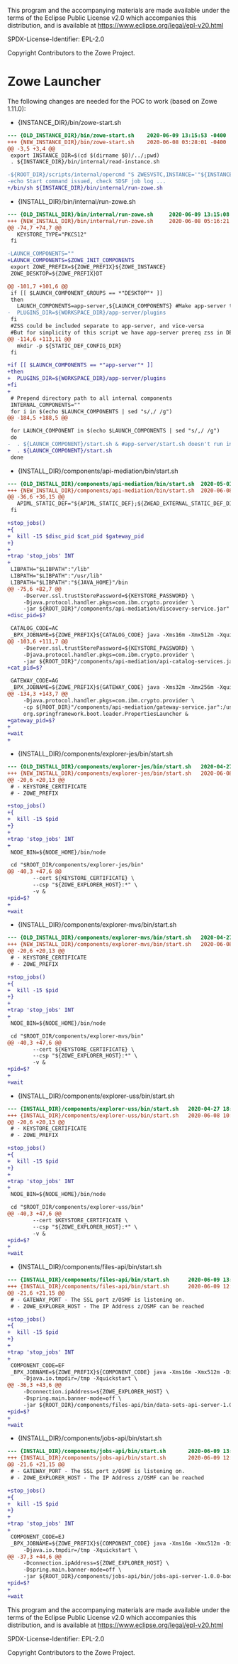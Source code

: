 This program and the accompanying materials are
made available under the terms of the Eclipse Public License v2.0 which accompanies
this distribution, and is available at https://www.eclipse.org/legal/epl-v20.html

SPDX-License-Identifier: EPL-2.0

Copyright Contributors to the Zowe Project.

# Zowe Launcher

The following changes are needed for the POC to work (based on Zowe 1.11.0):

* {INSTANCE_DIR}/bin/zowe-start.sh
```diff
--- {OLD_INSTANCE_DIR}/bin/zowe-start.sh    2020-06-09 13:15:53 -0400
+++ {NEW_INSTANCE_DIR}/bin/zowe-start.sh    2020-06-08 03:28:01 -0400
@@ -3,5 +3,4 @@
 export INSTANCE_DIR=$(cd $(dirname $0)/../;pwd)
 . ${INSTANCE_DIR}/bin/internal/read-instance.sh

-${ROOT_DIR}/scripts/internal/opercmd "S ZWESVSTC,INSTANCE='"${INSTANCE_DIR}"',JOBNAME=${ZOWE_PREFIX}${ZOWE_INSTANCE}SV"
-echo Start command issued, check SDSF job log ...
+/bin/sh ${INSTANCE_DIR}/bin/internal/run-zowe.sh
```

* {INSTALL_DIR}/bin/internal/run-zowe.sh
```diff
--- {OLD_INSTALL_DIR}/bin/internal/run-zowe.sh     2020-06-09 13:15:08 -0400
+++ {NEW_INSTALL_DIR}/bin/internal/run-zowe.sh     2020-06-08 05:16:21 -0400
@@ -74,7 +74,7 @@
   KEYSTORE_TYPE="PKCS12"
 fi

-LAUNCH_COMPONENTS=""
+LAUNCH_COMPONENTS=$ZOWE_INIT_COMPONENTS
 export ZOWE_PREFIX=${ZOWE_PREFIX}${ZOWE_INSTANCE}
 ZOWE_DESKTOP=${ZOWE_PREFIX}DT

@@ -101,7 +101,6 @@
 if [[ $LAUNCH_COMPONENT_GROUPS == *"DESKTOP"* ]]
 then
   LAUNCH_COMPONENTS=app-server,${LAUNCH_COMPONENTS} #Make app-server the first component, so any extender plugins can use its config
-  PLUGINS_DIR=${WORKSPACE_DIR}/app-server/plugins
 fi
 #ZSS could be included separate to app-server, and vice-versa
 #But for simplicity of this script we have app-server prereq zss in DESKTOP
@@ -114,6 +113,11 @@
   mkdir -p ${STATIC_DEF_CONFIG_DIR}
 fi

+if [[ $LAUNCH_COMPONENTS == *"app-server"* ]]
+then
+  PLUGINS_DIR=${WORKSPACE_DIR}/app-server/plugins
+fi
+
 # Prepend directory path to all internal components
 INTERNAL_COMPONENTS=""
 for i in $(echo $LAUNCH_COMPONENTS | sed "s/,/ /g")
@@ -184,5 +188,5 @@

 for LAUNCH_COMPONENT in $(echo $LAUNCH_COMPONENTS | sed "s/,/ /g")
 do
-  . ${LAUNCH_COMPONENT}/start.sh & #app-server/start.sh doesn't run in background, so blocks other components from starting
+  . ${LAUNCH_COMPONENT}/start.sh
 done
```

* {INSTALL_DIR}/components/api-mediation/bin/start.sh
```diff
--- {OLD_INSTALL_DIR}/components/api-mediation/bin/start.sh  2020-05-01 15:37:26 -0400
+++ {NEW_INSTALL_DIR}/components/api-mediation/bin/start.sh  2020-06-08 10:19:01 -0400
@@ -36,6 +36,15 @@
   APIML_STATIC_DEF="${APIML_STATIC_DEF};${ZWEAD_EXTERNAL_STATIC_DEF_DIRECTORIES}"
 fi

+stop_jobs()
+{
+  kill -15 $disc_pid $cat_pid $gateway_pid
+}
+
+trap 'stop_jobs' INT
+
 LIBPATH="$LIBPATH":"/lib"
 LIBPATH="$LIBPATH":"/usr/lib"
 LIBPATH="$LIBPATH":"${JAVA_HOME}"/bin
@@ -75,6 +82,7 @@
     -Dserver.ssl.trustStorePassword=${KEYSTORE_PASSWORD} \
     -Djava.protocol.handler.pkgs=com.ibm.crypto.provider \
     -jar ${ROOT_DIR}"/components/api-mediation/discovery-service.jar" &
+disc_pid=$?

 CATALOG_CODE=AC
 _BPX_JOBNAME=${ZOWE_PREFIX}${CATALOG_CODE} java -Xms16m -Xmx512m -Xquickstart \
@@ -103,6 +111,7 @@
     -Dserver.ssl.trustStorePassword=${KEYSTORE_PASSWORD} \
     -Djava.protocol.handler.pkgs=com.ibm.crypto.provider \
     -jar ${ROOT_DIR}"/components/api-mediation/api-catalog-services.jar" &
+cat_pid=$?

 GATEWAY_CODE=AG
 _BPX_JOBNAME=${ZOWE_PREFIX}${GATEWAY_CODE} java -Xms32m -Xmx256m -Xquickstart \
@@ -134,3 +143,7 @@
     -Djava.protocol.handler.pkgs=com.ibm.crypto.provider \
     -cp ${ROOT_DIR}"/components/api-mediation/gateway-service.jar":/usr/include/java_classes/IRRRacf.jar \
     org.springframework.boot.loader.PropertiesLauncher &
+gateway_pid=$?
+
+wait
+
```

* {INSTALL_DIR}/components/explorer-jes/bin/start.sh
```diff
--- {OLD_INSTALL_DIR}/components/explorer-jes/bin/start.sh   2020-04-27 17:44:09 -0400
+++ {NEW_INSTALL_DIR}/components/explorer-jes/bin/start.sh   2020-06-08 10:36:19 -0400
@@ -20,6 +20,13 @@
 # - KEYSTORE_CERTIFICATE
 # - ZOWE_PREFIX

+stop_jobs()
+{
+  kill -15 $pid
+}
+
+trap 'stop_jobs' INT
+
 NODE_BIN=${NODE_HOME}/bin/node

 cd "$ROOT_DIR/components/explorer-jes/bin"
@@ -40,3 +47,6 @@
        --cert ${KEYSTORE_CERTIFICATE} \
        --csp "${ZOWE_EXPLORER_HOST}:*" \
        -v &
+pid=$?
+
+wait
```

* {INSTALL_DIR}/components/explorer-mvs/bin/start.sh
```diff
--- {OLD_INSTALL_DIR}/components/explorer-mvs/bin/start.sh   2020-04-27 17:17:33 -0400
+++ {NEW_INSTALL_DIR}/components/explorer-mvs/bin/start.sh   2020-06-08 10:36:40 -0400
@@ -20,6 +20,13 @@
 # - KEYSTORE_CERTIFICATE
 # - ZOWE_PREFIX

+stop_jobs()
+{
+  kill -15 $pid
+}
+
+trap 'stop_jobs' INT
+
 NODE_BIN=${NODE_HOME}/bin/node

 cd "$ROOT_DIR/components/explorer-mvs/bin"
@@ -40,3 +47,6 @@
        --cert ${KEYSTORE_CERTIFICATE} \
        --csp "${ZOWE_EXPLORER_HOST}:*" \
        -v &
+pid=$?
+
+wait
```

* {INSTALL_DIR}/components/explorer-uss/bin/start.sh
```diff
--- {INSTALL_DIR}/components/explorer-uss/bin/start.sh   2020-04-27 18:36:50 -0400
+++ {INSTALL_DIR}/components/explorer-uss/bin/start.sh   2020-06-08 10:37:15 -0400
@@ -20,6 +20,13 @@
 # - KEYSTORE_CERTIFICATE
 # - ZOWE_PREFIX

+stop_jobs()
+{
+  kill -15 $pid
+}
+
+trap 'stop_jobs' INT
+
 NODE_BIN=${NODE_HOME}/bin/node

 cd "$ROOT_DIR/components/explorer-uss/bin"
@@ -40,3 +47,6 @@
        --cert $KEYSTORE_CERTIFICATE \
        --csp "${ZOWE_EXPLORER_HOST}:*" \
        -v &
+pid=$?
+
+wait
```

* {INSTALL_DIR}/components/files-api/bin/start.sh
```diff
--- {INSTALL_DIR}/components/files-api/bin/start.sh      2020-06-09 13:15:07 -0400
+++ {INSTALL_DIR}/components/files-api/bin/start.sh      2020-06-09 12:11:09 -0400
@@ -21,6 +21,15 @@
 # - GATEWAY_PORT - The SSL port z/OSMF is listening on.
 # - ZOWE_EXPLORER_HOST - The IP Address z/OSMF can be reached

+stop_jobs()
+{
+  kill -15 $pid
+}
+
+trap 'stop_jobs' INT
+
 COMPONENT_CODE=EF
 _BPX_JOBNAME=${ZOWE_PREFIX}${COMPONENT_CODE} java -Xms16m -Xmx512m -Dibm.serversocket.recover=true -Dfile.encoding=UTF-8 \
     -Djava.io.tmpdir=/tmp -Xquickstart \
@@ -36,3 +43,6 @@
     -Dconnection.ipAddress=${ZOWE_EXPLORER_HOST} \
     -Dspring.main.banner-mode=off \
     -jar ${ROOT_DIR}/components/files-api/bin/data-sets-api-server-1.0.0-boot.jar &
+pid=$?
+
+wait
```

* {INSTALL_DIR}/components/jobs-api/bin/start.sh
```diff
--- {INSTALL_DIR}/components/jobs-api/bin/start.sh       2020-06-09 13:15:07 -0400
+++ {INSTALL_DIR}/components/jobs-api/bin/start.sh       2020-06-09 12:11:28 -0400
@@ -21,6 +21,15 @@
 # - GATEWAY_PORT - The SSL port z/OSMF is listening on.
 # - ZOWE_EXPLORER_HOST - The IP Address z/OSMF can be reached

+stop_jobs()
+{
+  kill -15 $pid
+}
+
+trap 'stop_jobs' INT
+
 COMPONENT_CODE=EJ
 _BPX_JOBNAME=${ZOWE_PREFIX}${COMPONENT_CODE} java -Xms16m -Xmx512m -Dibm.serversocket.recover=true -Dfile.encoding=UTF-8 \
     -Djava.io.tmpdir=/tmp -Xquickstart \
@@ -37,3 +44,6 @@
     -Dconnection.ipAddress=${ZOWE_EXPLORER_HOST} \
     -Dspring.main.banner-mode=off \
     -jar ${ROOT_DIR}/components/jobs-api/bin/jobs-api-server-1.0.0-boot.jar &
+pid=$?
+
+wait
```

This program and the accompanying materials are
made available under the terms of the Eclipse Public License v2.0 which accompanies
this distribution, and is available at https://www.eclipse.org/legal/epl-v20.html

SPDX-License-Identifier: EPL-2.0

Copyright Contributors to the Zowe Project.

